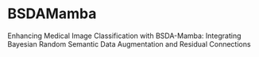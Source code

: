 # BSDAMamba
Enhancing Medical Image Classification with BSDA-Mamba: Integrating Bayesian Random Semantic Data Augmentation and Residual Connections
